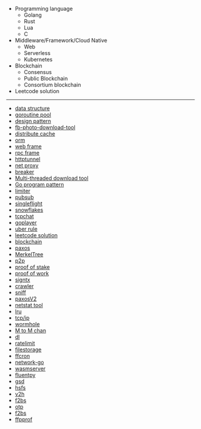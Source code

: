 * Programming language
    - Golang
    - Rust
    - Lua
    - C
* Middleware/Framework/Cloud Native
	- Web
    - Serverless
    - Kubernetes
* Blockchain
    - Consensus
    - Public Blockchain
    - Consortium blockchain
* Leetcode solution
---
- [data structure](https://github.com/hushui502/daily/tree/master/golang/algo)
- [goroutine pool](https://github.com/hushui502/daily/tree/master/golang/ants)
- [design pattern](https://github.com/hushui502/daily/tree/master/golang/design-pattern)
- [fb-photo-download-tool](https://github.com/hushui502/daily/tree/master/golang/fbpages)
- [distribute cache](https://github.com/hushui502/daily/tree/master/golang/gee-cache)
- [orm](https://github.com/hushui502/daily/tree/master/golang/gee-orm)
- [web frame](https://github.com/hushui502/daily/tree/master/golang/gee-web)
- [rpc frame](https://github.com/hushui502/daily/tree/master/golang/geerpc)
- [httptunnel](https://github.com/hushui502/daily/tree/master/golang/httptunnel)
- [net proxy](https://github.com/hushui502/daily/tree/master/golang/go-proxy)
- [breaker](https://github.com/hushui502/daily/tree/master/golang/gobreaker)
- [Multi-threaded download tool](https://github.com/hushui502/daily/tree/master/golang/godownload)
- [Go program pattern](https://github.com/hushui502/daily/tree/master/golang/gopattern)
- [limiter](https://github.com/hushui502/daily/tree/master/golang/limiter)
- [pubsub](https://github.com/hushui502/daily/tree/master/golang/pubsub)
- [singleflight](https://github.com/hushui502/daily/tree/master/golang/singleflight)
- [snowflakes](https://github.com/hushui502/daily/tree/master/golang/snowflake)
- [tcpchat](https://github.com/hushui502/daily/tree/master/golang/tcpchat)
- [goplayer](https://github.com/hushui502/daily/tree/master/golang/goplayer)
- [uber rule](https://github.com/hushui502/daily/tree/master/golang/uber)
- [leetcode solution](https://github.com/hushui502/daily/tree/master/leetcode)
- [blockchain](https://github.com/hushui502/daily/tree/master/blockchain/blockchain/v1)
- [paxos](https://github.com/hushui502/daily/tree/master/blockchain/consensus/paxos)
- [MerkelTree](https://github.com/hushui502/daily/tree/master/blockchain/merkletree)
- [p2p](https://github.com/hushui502/daily/tree/master/blockchain/p2p)
- [proof of stake](https://github.com/hushui502/daily/tree/master/blockchain/pos)
- [proof of work](https://github.com/hushui502/daily/tree/master/blockchain/simplepow)
- [signtx](https://github.com/hushui502/daily/tree/master/blockchain/signtx)
- [crawler](https://github.com/hushui502/daily/tree/master/golang/iloveck)
- [sniff](https://github.com/hushui502/daily/tree/master/golang/gosniff)
- [paxosV2](https://github.com/hushui502/daily/tree/master/blockchain/consensus/paxosv2)
- [netstat tool](https://github.com/hushui502/daily/tree/master/golang/go-netstat)
- [lru](https://github.com/hushui502/daily/tree/master/golang/lru)
- [tcp/ip](https://github.com/hushui502/daily/tree/master/golang/lectcp)
- [wormhole](https://github.com/hushui502/daily/tree/master/golang/wormhole)
- [M to M chan](https://github.com/hushui502/daily/tree/master/golang/gochan)
- [dl](https://github.com/hushui502/daily/tree/master/golang/dl)
- [ratelimit](https://github.com/hushui502/daily/tree/master/golang/ratelimit)
- [filestorage](https://github.com/hushui502/daily/tree/master/golang/filestorage)
- [ffcron](https://github.com/hushui502/daily/tree/master/golang/ffcron)
- [network-go](https://github.com/hushui502/daily/tree/master/golang/network)
- [wasmserver](https://github.com/hushui502/daily/tree/master/golang/wasmserver)
- [fluentpy](https://github.com/hushui502/daily/tree/master/python/fluentpython)
- [gsd](https://github.com/hushui502/daily/tree/master/golang/gsd)
- [hsfs](https://github.com/hushui502/daily/tree/master/golang/hsfs)
- [v2h](https://github.com/hushui502/daily/tree/master/golang/v2h)
- [f2bs](https://github.com/hushui502/daily/tree/master/golang/f2bs)
- [otp](https://github.com/hushui502/daily/tree/master/golang/otp)
- [f2bs](https://github.com/hushui502/daily/tree/master/golang/f2bs)
- [ffpprof](https://github.com/hushui502/daily/tree/master/golang/ffpprof)
